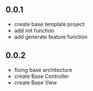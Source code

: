 ## 0.0.1

* create base template project
* add init function
* add generate feature function

## 0.0.2

* fixing base architecture
* create Base Controller
* create Base View
